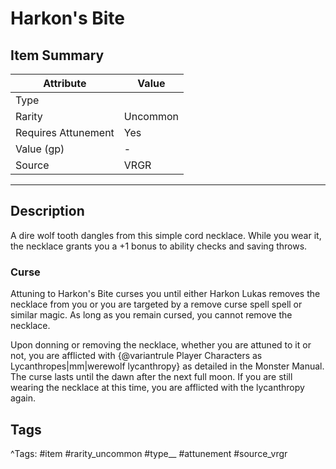 # Harkon's Bite

## Item Summary

| Attribute            | Value                        |
|----------------------|------------------------------|
| Type                 |   |
| Rarity               | Uncommon             |
| Requires Attunement  | Yes                |
| Value (gp)           | -    |
| Source               | VRGR |

---

## Description

A dire wolf tooth dangles from this simple cord necklace. While you wear it, the necklace grants you a +1 bonus to ability checks and saving throws.

### Curse

Attuning to Harkon's Bite curses you until either Harkon Lukas removes the necklace from you or you are targeted by a remove curse spell spell or similar magic. As long as you remain cursed, you cannot remove the necklace.

Upon donning or removing the necklace, whether you are attuned to it or not, you are afflicted with {@variantrule Player Characters as Lycanthropes|mm|werewolf lycanthropy} as detailed in the Monster Manual. The curse lasts until the dawn after the next full moon. If you are still wearing the necklace at this time, you are afflicted with the lycanthropy again.

## Tags

^Tags: #item #rarity_uncommon #type__ #attunement #source_vrgr